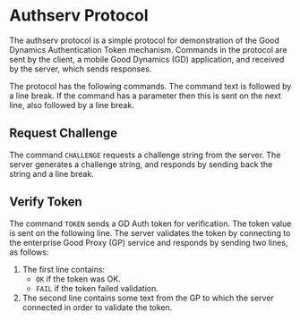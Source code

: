Authserv Protocol
=================
The authserv protocol is a simple protocol for demonstration of the Good
Dynamics Authentication Token mechanism. Commands in the protocol are sent by
the client, a mobile Good Dynamics (GD) application, and received by the server,
which sends responses.

The protocol has the following commands. The command text is followed by a line
break. If the command has a parameter then this is sent on the next line, also
followed by a line break.

Request Challenge
-----------------
The command `CHALLENGE` requests a challenge string from the server. The server
generates a challenge string, and responds by sending back the string and a line
break.

Verify Token
------------
The command `TOKEN` sends a GD Auth token for verification. The token value is
sent on the following line. The server validates the token by connecting to the
enterprise Good Proxy (GP) service and responds by sending two lines, as
follows:

1.  The first line contains:
    -   `OK` if the token was OK.
    -   `FAIL` if the token failed validation.
2.  The second line contains some text from the GP to which the server connected
    in order to validate the token.

